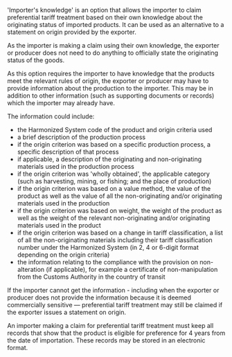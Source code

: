 'Importer's knowledge' is an option that allows the importer to claim preferential tariff treatment based on their own knowledge about the originating status of imported products. It can be used as an alternative to a statement on origin provided by the exporter.

As the importer is making a claim using their own knowledge, the exporter or producer does not need to do anything to officially state the originating status of the goods.

As this option requires the importer to have knowledge that the products meet the relevant rules of origin, the exporter or producer may have to provide information about the production to the importer. This may be in addition to other information (such as supporting documents or records) which the importer may already have.

The information could include:

- the Harmonized System code of the product and origin criteria used
- a brief description of the production process
- if the origin criterion was based on a specific production process, a specific description of that process
- if applicable, a description of the originating and non-originating materials used in the production process
- if the origin criterion was 'wholly obtained', the applicable category (such as harvesting, mining, or fishing; and the place of production)
- if the origin criterion was based on a value method, the value of the product as well as the value of all the non-originating and/or originating materials used in the production
- if the origin criterion was based on weight, the weight of the product as well as the weight of the relevant non-originating and/or originating materials used in the product
- if the origin criterion was based on a change in tariff classification, a list of all the non-originating materials including their tariff classification number under the Harmonized System (in 2, 4 or 6-digit format depending on the origin criteria)
- the information relating to the compliance with the provision on non-alteration (if applicable), for example a certificate of non-manipulation from the Customs Authority in the country of transit

If the importer cannot get the information - including when the exporter or producer does not provide the information because it is deemed commercially sensitive — preferential tariff treatment may still be claimed if the exporter issues a statement on origin.

An importer making a claim for preferential tariff treatment must keep all records that show that the product is eligible for preference for 4 years from the date of importation. These records may be stored in an electronic format.